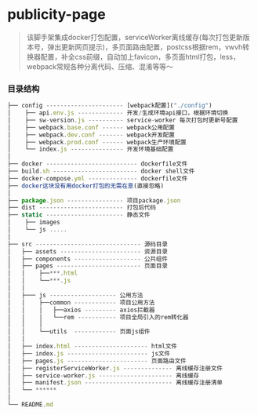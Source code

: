 <!--
 * @Author: yaodongyi
 * @Date: 2019-08-28 10:52:48
 * @Description: 
 -->
# publicity-page
 
> 该脚手架集成docker打包配置，serviceWorker离线缓存(每次打包更新版本号，弹出更新网页提示)，多页面路由配置，postcss根据rem，vwvh转换器配置，补全css前缀，自动加上favicon，多页面html打包，less，webpack常规各种分离代码、压缩、混淆等等～

### 目录结构

```javascript
├── config ---------------------- [webpack配置]("./config")
│    ├── api.env.js ------------- 开发/生成环境api接口，根据环境切换
│    ├── sw-version.js ---------- service-worker 每次打包时更新号配置
│    ├── webpack.base.conf ------ webpack公用配置
│    ├── webpack.dev.conf ------- webpack开发配置
│    ├── webpack.prod.conf ------ webpack生产环境配置
│    └── index.js --------------- 开发环境基础配置
│
├── docker -------------------------- dockerfile文件
├── build.sh ------------------------ docker shell文件
├── docker-compose.yml -------------- dockerfile文件
├── docker这块没有用docker打包的无需在意(直接忽略)
│
├── package.json ---------------- 项目package.json
├── dist ------------------------ 打包后代码
├── static ---------------------- 静态文件 
│    ├── images
│    └── js .....
│ 
├── src ------------------------------ 源码目录
│   ├── assets ----------------------- 资源目录
│   ├── components ------------------- 公共组件
│   ├── pages ------------------------ 页面目录
│   │    ├──***.html
│   │    └──***.js
│   │
│   ├─── js ------------------- 公用方法
│   │    ├──common ------------ 项目公用方法
│   │    │   ├──axios --------- axios拦截器
│   │    │   └──rem ----------- 项目全局引入的rem转化器
│   │    │ 
│   │    └──utils  ------------ 页面js组件
│   │
│   ├── index.html --------------------- html文件
│   ├── index.js ----------------------- js文件
│   ├── pages.js ----------------------- 页面路由文件
│   ├── registerServiceWorker.js -------------- 离线缓存注册文件
│   ├── service-worker.js --------------------- 离线缓存
│   ├── manifest.json ------------------------- 离线缓存注册清单
│   └── ******
│   
└── README.md 
```

